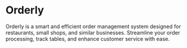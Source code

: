 # Orderly
Orderly is a smart and efficient order management system designed for restaurants, small shops, and similar businesses. Streamline your order processing, track tables, and enhance customer service with ease.
